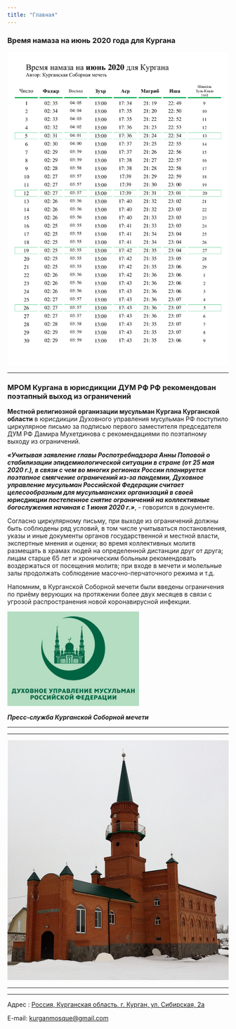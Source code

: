 ```yaml
---
title: "Главная"
---
```

### Время намаза на июнь 2020 года для Кургана

![June](./index/6-Июнь-2020.jpg)

________________________________________________________________________________________________________________________________________

### МРОМ Кургана в юрисдикции ДУМ РФ РФ рекомендован поэтапный выход из ограничений

**Местной религиозной организации мусульман Кургана Курганской области** в юрисдикции Духовного управления мусульман РФ поступило циркулярное письмо за подписью первого заместителя председателя ДУМ РФ Дамира Мухетдинова с рекомендациями по поэтапному выходу из ограничений.

***«Учитывая заявление главы Роспотребнадзора Анны Поповой о стабилизации эпидемиологической ситуации в стране (от 25 мая 2020 г.), в связи с чем во многих регионах России планируется поэтапное смягчение ограничений из-за пандемии, Духовное управление мусульман Российской Федерации считает целесообразным для мусульманских организаций в своей юрисдикции постепенное снятие ограничений на коллективные богослужения начиная с 1 июня 2020 г.»***, - говорится в документе.

Согласно циркулярному письму, при выходе из ограничений должны быть соблюдены ряд условий, в том числе учитываться постановления, указы и иные документы органов государственной и местной власти, экспертные мнения и оценки; во время коллективных молитв размещать в храмах людей на определенной дистанции друг от друга; лицам старше 65 лет и хроническим больным рекомендовать воздержаться от посещения молитв; при входе в мечети и молельные залы продолжать соблюдение масочно-перчаточного режима и т.д.

Напомним, в Курганской Соборной мечети были введены ограничения по приёму верующих на протяжении более двух месяцев в связи с угрозой распространения новой коронавирусной инфекции.

![dum](./index/dumrf.jpg)

***Пресс-служба Курганской Соборной мечети***
________________________________________________________________________________________________________________________________________
________________________________________________________________________________________________________________________________________
![Мечеть](./index/unnamed1.jpg)
________________________________________________________________________________________________________________________________________
________________________________________________________________________________________________________________________________________

Адрес : [Россия, Курганская область, г. Курган, ул. Сибирская, 2а](https://yandex.ru/maps/-/CKA4aD1q)

E-mail: kurganmosque@gmail.com
